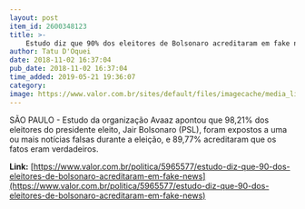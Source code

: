 ```yaml
---
layout: post
item_id: 2600348123
title: >-
    Estudo diz que 90% dos eleitores de Bolsonaro acreditaram em fake news
author: Tatu D'Oquei
date: 2018-11-02 16:37:04
pub_date: 2018-11-02 16:37:04
time_added: 2019-05-21 19:36:07
category: 
image: https://www.valor.com.br/sites/default/files/imagecache/media_library_big_horizontal/fotoweb/fakenews1.jpg
---
```


SÃO PAULO - Estudo da organização Avaaz apontou que 98,21% dos eleitores do presidente eleito, Jair Bolsonaro (PSL), foram expostos a uma ou mais notícias falsas durante a eleição, e 89,77% acreditaram que os fatos eram verdadeiros.

**Link:** [https://www.valor.com.br/politica/5965577/estudo-diz-que-90-dos-eleitores-de-bolsonaro-acreditaram-em-fake-news](https://www.valor.com.br/politica/5965577/estudo-diz-que-90-dos-eleitores-de-bolsonaro-acreditaram-em-fake-news)

